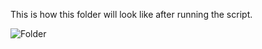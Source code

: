 This is how this folder will look like after running the script.

![Folder](http://i.imgur.com/YFaYD3j.png)
